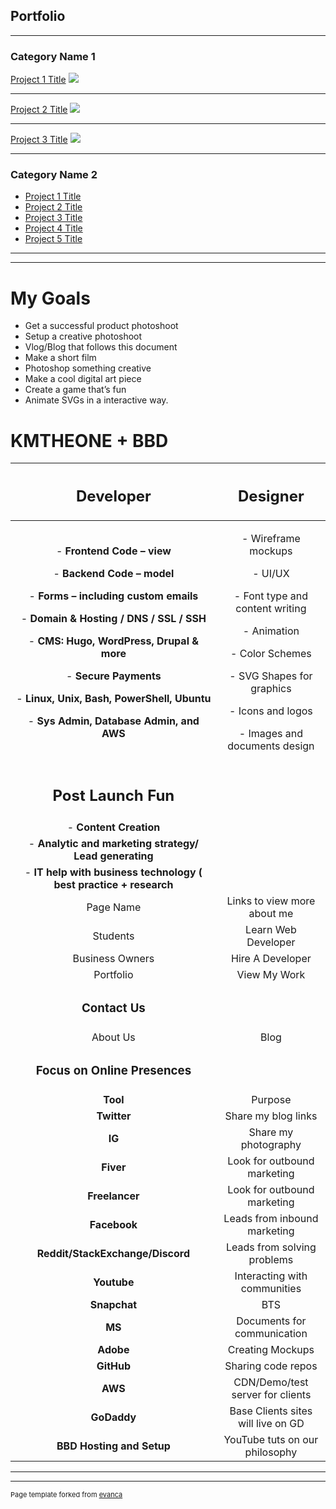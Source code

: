 ## Portfolio

---

### Category Name 1 

[Project 1 Title](/sample_page)
<img src="images/dummy_thumbnail.jpg?raw=true"/>

---
[Project 2 Title](/pdf/sample_presentation.pdf)
<img src="images/dummy_thumbnail.jpg?raw=true"/>

---
[Project 3 Title](http://example.com/)
<img src="images/dummy_thumbnail.jpg?raw=true"/>

---

### Category Name 2

- [Project 1 Title](http://example.com/)
- [Project 2 Title](http://example.com/)
- [Project 3 Title](http://example.com/)
- [Project 4 Title](http://example.com/)
- [Project 5 Title](http://example.com/)

---

---

# My Goals


- Get a successful product photoshoot 
- Setup a creative photoshoot 
- Vlog/Blog that follows this document
- Make a short film
- Photoshop something creative
- Make a cool digital art piece
- Create a game that’s fun
- Animate SVGs in a interactive way.
#
# KMTHEONE + BBD

|<h2>**Developer**</h2>|<h2>**Designer**</h2>|
| :-: | :-: |
|<p>- **Frontend Code – view**</p><p>- **Backend Code – model**</p><p>- **Forms – including custom emails**</p><p>- **Domain & Hosting / DNS / SSL / SSH**</p><p>- **CMS: Hugo, WordPress, Drupal & more**</p><p>- **Secure Payments**</p><p>- **Linux, Unix, Bash, PowerShell, Ubuntu**</p><p>- **Sys Admin, Database Admin, and AWS**</p><p></p>|<p>- Wireframe mockups</p><p>- UI/UX</p><p>- Font type and content writing </p><p>- Animation</p><p>- Color Schemes</p><p>- SVG Shapes for graphics</p><p>- Icons and logos</p><p>- Images and documents design</p>|
|<h2>**Post Launch Fun**</h2>|
|- **Content Creation**|
|- **Analytic and marketing strategy/ Lead generating**|
|- **IT help with business technology ( best practice + research**|
|Page Name|Links to view more about me|
|Students |Learn Web Developer|Start Courses|
|Business Owners|Hire A Developer|Buy packages|
|Portfolio|View My Work|<p>Living Portfolio</p><p>See Portfolio</p>|
|<h3>Contact Us</h3>|
|About Us|Blog|Free Resources|Newsletter|
|<h3>**Focus on Online Presences**</h3>|
|**Tool**|Purpose|Workflow|
|**Twitter**|Share my blog links|Blog|
|**IG**|Share my photography|Photography|
|**Fiver**|Look for outbound marketing|Outbound|
|**Freelancer**|Look for outbound marketing|Outbound|
|**Facebook**|Leads from inbound marketing|Inbound|
|**Reddit/StackExchange/Discord**|Leads from solving problems|Inbound|
|**Youtube**|Interacting with communities|Vlog|
|**Snapchat**|BTS|Promo|
|**MS**|Documents for communication|Design|
|**Adobe**|Creating Mockups|Mockups|
|**GitHub**|Sharing code repos|Code|
|**AWS**|CDN/Demo/test server for clients|Hosting|
|**GoDaddy**|Base Clients sites will live on GD|Hosting|
|**BBD Hosting and Setup**|YouTube tuts on our philosophy|Courses|



---


---
<p style="font-size:11px">Page template forked from <a href="https://github.com/evanca/quick-portfolio">evanca</a></p>
<!-- Remove above link if you don't want to attibute -->
